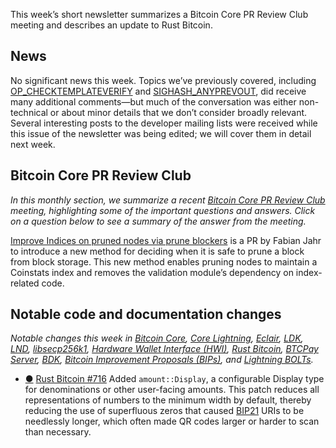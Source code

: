 This week’s short newsletter summarizes a Bitcoin Core PR Review Club meeting and describes an update to Rust Bitcoin.

## News

No significant news this week. Topics we’ve previously covered, including [OP_CHECKTEMPLATEVERIFY](https://bitcoinops.org/en/topics/op_checktemplateverify/) and [SIGHASH_ANYPREVOUT](https://bitcoinops.org/en/topics/sighash_anyprevout/), did receive many additional comments—but much of the conversation was either non-technical or about minor details that we don’t consider broadly relevant. Several interesting posts to the developer mailing lists were received while this issue of the newsletter was being edited; we will cover them in detail next week.

## Bitcoin Core PR Review Club

*In this monthly section, we summarize a recent [Bitcoin Core PR Review Club](https://bitcoincore.reviews/) meeting, highlighting some of the important questions and answers. Click on a question below to see a summary of the answer from the meeting.*

[Improve Indices on pruned nodes via prune blockers](https://bitcoincore.reviews/21726) is a PR by Fabian Jahr to introduce a new method for deciding when it is safe to prune a block from block storage. This new method enables pruning nodes to maintain a Coinstats index and removes the validation module’s dependency on index-related code.


## Notable code and documentation changes

*Notable changes this week in [Bitcoin Core](https://github.com/bitcoin/bitcoin), [Core Lightning](https://github.com/ElementsProject/lightning), [Eclair](https://github.com/ACINQ/eclair), [LDK](https://github.com/lightningdevkit/rust-lightning), [LND](https://github.com/lightningnetwork/lnd/), [libsecp256k1](https://github.com/bitcoin-core/secp256k1), [Hardware Wallet Interface (HWI)](https://github.com/bitcoin-core/HWI), [Rust Bitcoin](https://github.com/rust-bitcoin/rust-bitcoin), [BTCPay Server](https://github.com/btcpayserver/btcpayserver/), [BDK](https://github.com/bitcoindevkit/bdk), [Bitcoin Improvement Proposals (BIPs)](https://github.com/bitcoin/bips/), and [Lightning BOLTs](https://github.com/lightning/bolts).*

- [●](https://bitcoinops.org/en/newsletters/2022/05/11/#rust-bitcoin-716) [Rust Bitcoin #716](https://github.com/rust-bitcoin/rust-bitcoin/issues/716) Added `amount::Display`, a configurable Display type for denominations or other user-facing amounts. This patch reduces all representations of numbers to the minimum width by default, thereby reducing the use of superfluous zeros that caused [BIP21](https://github.com/bitcoin/bips/blob/master/bip-0021.mediawiki) URIs to be needlessly longer, which often made QR codes larger or harder to scan than necessary.
